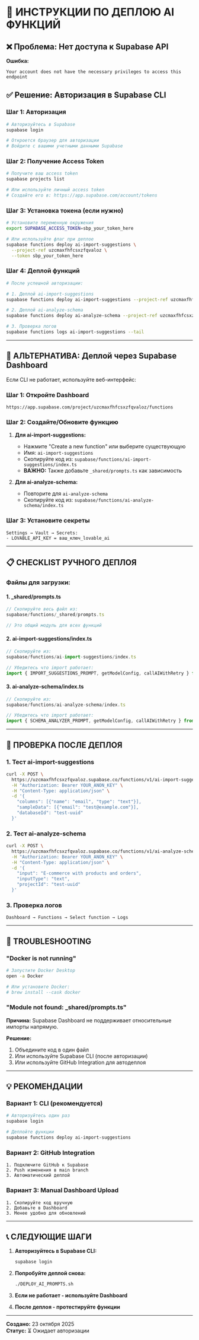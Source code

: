 # 🚀 ИНСТРУКЦИИ ПО ДЕПЛОЮ AI ФУНКЦИЙ

## ❌ Проблема: Нет доступа к Supabase API

**Ошибка:**
```
Your account does not have the necessary privileges to access this endpoint
```

## ✅ Решение: Авторизация в Supabase CLI

### Шаг 1: Авторизация
```bash
# Авторизуйтесь в Supabase
supabase login

# Откроется браузер для авторизации
# Войдите с вашими учетными данными Supabase
```

### Шаг 2: Получение Access Token
```bash
# Получите ваш access token
supabase projects list

# Или используйте личный access token
# Создайте его в: https://app.supabase.com/account/tokens
```

### Шаг 3: Установка токена (если нужно)
```bash
# Установите переменную окружения
export SUPABASE_ACCESS_TOKEN=sbp_your_token_here

# Или используйте флаг при деплое
supabase functions deploy ai-import-suggestions \
  --project-ref uzcmaxfhfcsxzfqvaloz \
  --token sbp_your_token_here
```

### Шаг 4: Деплой функций
```bash
# После успешной авторизации:

# 1. Деплой ai-import-suggestions
supabase functions deploy ai-import-suggestions --project-ref uzcmaxfhfcsxzfqvaloz

# 2. Деплой ai-analyze-schema
supabase functions deploy ai-analyze-schema --project-ref uzcmaxfhfcsxzfqvaloz

# 3. Проверка логов
supabase functions logs ai-import-suggestions --tail
```

---

## 🎯 АЛЬТЕРНАТИВА: Деплой через Supabase Dashboard

Если CLI не работает, используйте веб-интерфейс:

### Шаг 1: Откройте Dashboard
```
https://app.supabase.com/project/uzcmaxfhfcsxzfqvaloz/functions
```

### Шаг 2: Создайте/Обновите функцию

1. **Для ai-import-suggestions:**
   - Нажмите "Create a new function" или выберите существующую
   - Имя: `ai-import-suggestions`
   - Скопируйте код из: `supabase/functions/ai-import-suggestions/index.ts`
   - **ВАЖНО:** Также добавьте `_shared/prompts.ts` как зависимость

2. **Для ai-analyze-schema:**
   - Повторите для `ai-analyze-schema`
   - Скопируйте код из: `supabase/functions/ai-analyze-schema/index.ts`

### Шаг 3: Установите секреты
```
Settings → Vault → Secrets:
- LOVABLE_API_KEY = ваш_ключ_lovable_ai
```

---

## 📋 CHECKLIST РУЧНОГО ДЕПЛОЯ

### Файлы для загрузки:

#### 1. _shared/prompts.ts
```typescript
// Скопируйте весь файл из:
supabase/functions/_shared/prompts.ts

// Это общий модуль для всех функций
```

#### 2. ai-import-suggestions/index.ts
```typescript
// Скопируйте из:
supabase/functions/ai-import-suggestions/index.ts

// Убедитесь что import работает:
import { IMPORT_SUGGESTIONS_PROMPT, getModelConfig, callAIWithRetry } from '../_shared/prompts.ts';
```

#### 3. ai-analyze-schema/index.ts
```typescript
// Скопируйте из:
supabase/functions/ai-analyze-schema/index.ts

// Убедитесь что import работает:
import { SCHEMA_ANALYZER_PROMPT, getModelConfig, callAIWithRetry } from '../_shared/prompts.ts';
```

---

## 🔧 ПРОВЕРКА ПОСЛЕ ДЕПЛОЯ

### 1. Тест ai-import-suggestions
```bash
curl -X POST \
  https://uzcmaxfhfcsxzfqvaloz.supabase.co/functions/v1/ai-import-suggestions \
  -H "Authorization: Bearer YOUR_ANON_KEY" \
  -H "Content-Type: application/json" \
  -d '{
    "columns": [{"name": "email", "type": "text"}],
    "sampleData": [{"email": "test@example.com"}],
    "databaseId": "test-uuid"
  }'
```

### 2. Тест ai-analyze-schema
```bash
curl -X POST \
  https://uzcmaxfhfcsxzfqvaloz.supabase.co/functions/v1/ai-analyze-schema \
  -H "Authorization: Bearer YOUR_ANON_KEY" \
  -H "Content-Type: application/json" \
  -d '{
    "input": "E-commerce with products and orders",
    "inputType": "text",
    "projectId": "test-uuid"
  }'
```

### 3. Проверка логов
```
Dashboard → Functions → Select function → Logs
```

---

## 🐛 TROUBLESHOOTING

### "Docker is not running"
```bash
# Запустите Docker Desktop
open -a Docker

# Или установите Docker:
# brew install --cask docker
```

### "Module not found: _shared/prompts.ts"
**Причина:** Supabase Dashboard не поддерживает относительные импорты напрямую.

**Решение:**
1. Объедините код в один файл
2. Или используйте Supabase CLI (после авторизации)
3. Или используйте GitHub Integration для автодеплоя

---

## 💡 РЕКОМЕНДАЦИИ

### Вариант 1: CLI (рекомендуется)
```bash
# Авторизуйтесь один раз
supabase login

# Деплойте функции
supabase functions deploy ai-import-suggestions
```

### Вариант 2: GitHub Integration
```
1. Подключите GitHub к Supabase
2. Push изменения в main branch
3. Автоматический деплой
```

### Вариант 3: Manual Dashboard Upload
```
1. Скопируйте код вручную
2. Добавьте в Dashboard
3. Менее удобно для обновлений
```

---

## 📞 СЛЕДУЮЩИЕ ШАГИ

1. **Авторизуйтесь в Supabase CLI:**
   ```bash
   supabase login
   ```

2. **Попробуйте деплой снова:**
   ```bash
   ./DEPLOY_AI_PROMPTS.sh
   ```

3. **Если не работает - используйте Dashboard**

4. **После деплоя - протестируйте функции**

---

**Создано:** 23 октября 2025  
**Статус:** ⏳ Ожидает авторизации
